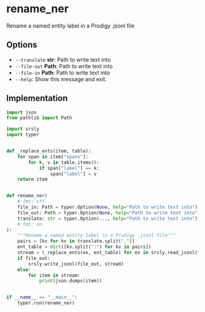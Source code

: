 # rename_ner 

Rename a named entity label in a Prodigy .jsonl file


## **Options**

* `--translate` **str**: Path to write text into
* `--file-out` **Path**: Path to write text into
* `--file-in` **Path**: Path to write text into
* `--help`: Show this message and exit.

## Implementation

```python 
import json
from pathlib import Path

import srsly
import typer


def _replace_ents(item, table):
    for span in item["spans"]:
        for k, v in table.items():
            if span["label"] == k:
                span["label"] = v
    return item


def rename_ner(
    # fmt: off
    file_in: Path = typer.Option(None, help="Path to write text into"),
    file_out: Path = typer.Option(None, help="Path to write text into"),
    translate: str = typer.Option(..., help="Path to write text into"),
    # fmt: on
):
    """Rename a named entity label in a Prodigy .jsonl file"""
    pairs = [kv for kv in translate.split(",")]
    ent_table = dict([kv.split(":") for kv in pairs])
    stream = (_replace_ents(ex, ent_table) for ex in srsly.read_jsonl(file_in))
    if file_out:
        srsly.write_jsonl(file_out, stream)
    else:
        for item in stream:
            print(json.dumps(item))


if __name__ == "__main__":
    typer.run(rename_ner)
```